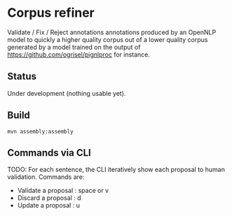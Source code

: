 # Corpus refiner

Validate / Fix / Reject annotations annotations produced by an OpenNLP model to quickly a higher quality corpus out of a lower quality corpus generated by a model trained on the output of <https://github.com/ogrisel/pignlproc> for instance.

## Status

Under development (nothing usable yet).

## Build

    mvn assembly:assembly

## Commands via CLI

TODO: For each sentence, the CLI iteratively show each proposal to human validation. Commands are:

* Validate a proposal : space or v
* Discard a proposal : d 
* Update a proposal : u
